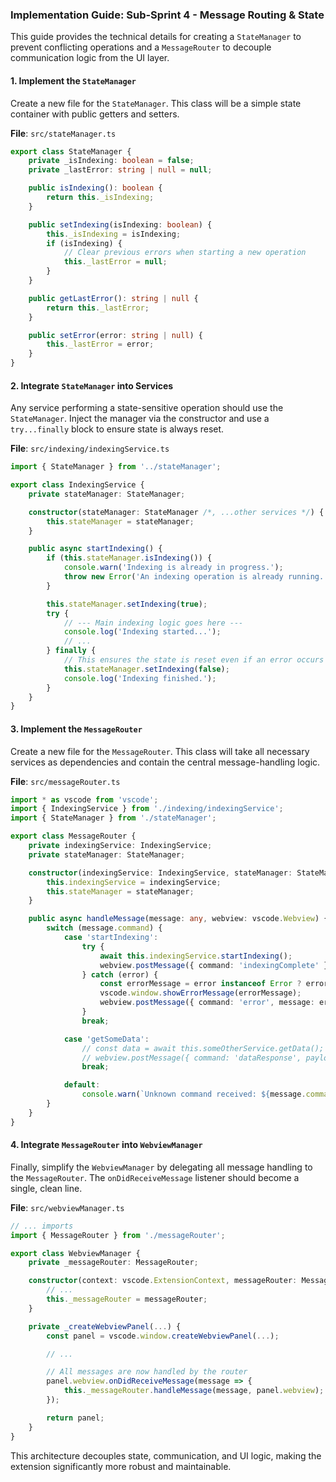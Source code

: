 ### Implementation Guide: Sub-Sprint 4 - Message Routing & State

This guide provides the technical details for creating a `StateManager` to prevent conflicting operations and a `MessageRouter` to decouple communication logic from the UI layer.

#### 1. Implement the `StateManager`

Create a new file for the `StateManager`. This class will be a simple state container with public getters and setters.

**File**: `src/stateManager.ts`
```typescript
export class StateManager {
    private _isIndexing: boolean = false;
    private _lastError: string | null = null;

    public isIndexing(): boolean {
        return this._isIndexing;
    }

    public setIndexing(isIndexing: boolean) {
        this._isIndexing = isIndexing;
        if (isIndexing) {
            // Clear previous errors when starting a new operation
            this._lastError = null;
        }
    }

    public getLastError(): string | null {
        return this._lastError;
    }

    public setError(error: string | null) {
        this._lastError = error;
    }
}
```

#### 2. Integrate `StateManager` into Services

Any service performing a state-sensitive operation should use the `StateManager`. Inject the manager via the constructor and use a `try...finally` block to ensure state is always reset.

**File**: `src/indexing/indexingService.ts`
```typescript
import { StateManager } from '../stateManager';

export class IndexingService {
    private stateManager: StateManager;

    constructor(stateManager: StateManager /*, ...other services */) {
        this.stateManager = stateManager;
    }

    public async startIndexing() {
        if (this.stateManager.isIndexing()) {
            console.warn('Indexing is already in progress.');
            throw new Error('An indexing operation is already running.');
        }

        this.stateManager.setIndexing(true);
        try {
            // --- Main indexing logic goes here ---
            console.log('Indexing started...');
            // ...
        } finally {
            // This ensures the state is reset even if an error occurs
            this.stateManager.setIndexing(false);
            console.log('Indexing finished.');
        }
    }
}
```

#### 3. Implement the `MessageRouter`

Create a new file for the `MessageRouter`. This class will take all necessary services as dependencies and contain the central message-handling logic.

**File**: `src/messageRouter.ts`
```typescript
import * as vscode from 'vscode';
import { IndexingService } from './indexing/indexingService';
import { StateManager } from './stateManager';

export class MessageRouter {
    private indexingService: IndexingService;
    private stateManager: StateManager;

    constructor(indexingService: IndexingService, stateManager: StateManager) {
        this.indexingService = indexingService;
        this.stateManager = stateManager;
    }

    public async handleMessage(message: any, webview: vscode.Webview) {
        switch (message.command) {
            case 'startIndexing':
                try {
                    await this.indexingService.startIndexing();
                    webview.postMessage({ command: 'indexingComplete' });
                } catch (error) {
                    const errorMessage = error instanceof Error ? error.message : 'Unknown error';
                    vscode.window.showErrorMessage(errorMessage);
                    webview.postMessage({ command: 'error', message: errorMessage });
                }
                break;

            case 'getSomeData':
                // const data = await this.someOtherService.getData();
                // webview.postMessage({ command: 'dataResponse', payload: data });
                break;

            default:
                console.warn(`Unknown command received: ${message.command}`);
        }
    }
}
```

#### 4. Integrate `MessageRouter` into `WebviewManager`

Finally, simplify the `WebviewManager` by delegating all message handling to the `MessageRouter`. The `onDidReceiveMessage` listener should become a single, clean line.

**File**: `src/webviewManager.ts`
```typescript
// ... imports
import { MessageRouter } from './messageRouter';

export class WebviewManager {
    private _messageRouter: MessageRouter;

    constructor(context: vscode.ExtensionContext, messageRouter: MessageRouter) {
        // ...
        this._messageRouter = messageRouter;
    }

    private _createWebviewPanel(...) {
        const panel = vscode.window.createWebviewPanel(...);

        // ...

        // All messages are now handled by the router
        panel.webview.onDidReceiveMessage(message => {
            this._messageRouter.handleMessage(message, panel.webview);
        });

        return panel;
    }
}
```

This architecture decouples state, communication, and UI logic, making the extension significantly more robust and maintainable.
